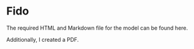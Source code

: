 Fido
====
The required HTML and Markdown file for the model can be found here. 

Additionally, I created a PDF. 
